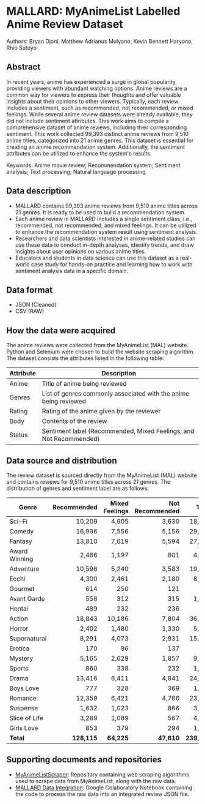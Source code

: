 # MALLARD: MyAnimeList Labelled Anime Review Dataset
Authors: Bryan Djoni, Matthew Adrianus Mulyono, Kevin Bennett Haryono,  Rhio Sutoyo

## Abstract
In recent years, anime has experienced a surge in global popularity, providing viewers with abundant watching options. Anime reviews are a common way for viewers to express their thoughts and offer valuable insights about their opinions to other viewers.  Typically, each review includes a sentiment, such as recommended, not recommended, or mixed feelings. While several anime review datasets were already available, they did not include sentiment attributes.  This work aims to compile a comprehensive dataset of anime reviews, including their corresponding sentiment. This work collected 99,393 distinct anime reviews from 9,510 anime titles, categorized into 21 anime genres. This dataset is essential for creating an anime recommendation system. Additionally, the sentiment attributes can be utilized to enhance the system's results.

Keywords: Anime movie review; Recommendation system; Sentiment analysis; Text processing; Natural language processing

## Data description
* MALLARD contains 99,393 anime reviews from 9,510 anime titles across 21 genres. It is ready to be used to build a recommendation system.
* Each anime review in MALLARD includes a single sentiment class, i.e., recommended, not recommended, and mixed feelings. It can be utilized to enhance the recommendation system result using sentiment analysis.
* Researchers and data scientists interested in anime-related studies can use these data to conduct in-depth analyses, identify trends, and draw insights about user opinions on various anime titles.
* Educators and students in data science can use this dataset as a real-world case study for hands-on practice and learning how to work with sentiment analysis data in a specific domain.

## Data format
* JSON (Cleaned)
* CSV (RAW)

## How the data were acquired
 The anime reviews were collected from the MyAnimeList (MAL) website. Python and Selenium were chosen to build the website scraping algorithm. The dataset consists the attributes listed in the following table:

| Attribute | Description |
|-----------|-------------|
| Anime | Title of anime being reviewed |
| Genres | List of genres commonly associated with the anime being reviewed |
| Rating | Rating of the anime given by the reviewer |
| Body | Contents of the review |
| Status  | Sentiment label (Recommended, Mixed Feelings, and Not Recommended) |

## Data source and distribution
The review dataset is sourced directly from the MyAnimeList (MAL) website and contains reviews for 9,510 anime titles across 21 genres. The distribution of genres and sentiment label are as follows:

| Genre         | Recommended | Mixed Feelings | Not Recommended | Total  |
|---------------|------------:|---------------:|----------------:|-------:|
| Sci-Fi        |       10,209|           4,905|            3,630|  18,744|
| Comedy        |       16,996|           7,556|            5,156|  29,708|
| Fantasy       |       13,810|           7,619|            5,594|  27,023|
| Award Winning |        2,486|           1,197|              801|   4,484|
| Adventure     |       10,596|           5,240|            3,583|  19,419|
| Ecchi         |        4,300|           2,461|            2,180|   8,941|
| Gourmet       |          614|             250|              121|     985|
| Avant Garde   |          558|             312|              315|   1,185|
| Hentai        |          489|             232|              236|     957|
| Action        |       18,843|          10,186|            7,804|  36,833|
| Horror        |        2,402|           1,480|            1,330|   5,212|
| Supernatural  |        8,291|           4,073|            2,931|  15,295|
| Erotica       |          170|              96|              137|     403|
| Mystery       |        5,165|           2,629|            1,857|   9,651|
| Sports        |          860|             338|              232|   1,430|
| Drama         |       13,416|           6,411|            4,841|  24,668|
| Boys Love     |          777|             328|              369|   1,474|
| Romance       |       12,359|           6,421|            4,766|  23,546|
| Suspense      |        1,632|           1,023|              866|   3,521|
| Slice of Life |        3,289|           1,089|              567|   4,945|
| Girls Love    |          853|             379|              294|   1,526|
| **Total**     |  **128,115**|      **64,225**|       **47,610**|**239,950**|

## Supporting documents and repositories
- [MyAnimeListScraper](https://github.com/Matthew1906/MyAnimeListScraper): Repository containing web scraping algorithms used to scrape data from MyAnimeList, along with the raw data.
- [MALLARD Data Integration](https://colab.research.google.com/drive/1WYLwb-q6NTjlSnnyIFSgaf3vbpovqEO8?usp=sharing): Google Colaboratory Notebook containing the code to process the raw data into an integrated review JSON file.